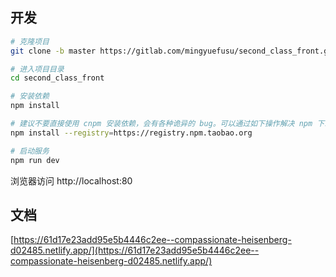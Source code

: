 ## 开发

```bash
# 克隆项目
git clone -b master https://gitlab.com/mingyuefusu/second_class_front.git

# 进入项目目录
cd second_class_front

# 安装依赖
npm install

# 建议不要直接使用 cnpm 安装依赖，会有各种诡异的 bug。可以通过如下操作解决 npm 下载速度慢的问题
npm install --registry=https://registry.npm.taobao.org

# 启动服务
npm run dev
```

浏览器访问 http://localhost:80

## 文档

[https://61d17e23add95e5b4446c2ee--compassionate-heisenberg-d02485.netlify.app/](https://61d17e23add95e5b4446c2ee--compassionate-heisenberg-d02485.netlify.app/)
